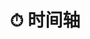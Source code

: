 ---
title: "⏱ 时间轴"
layout: "archives"
url: "/zh/archives/"
description: "你把时间花在哪儿，人生就会在哪儿开花..."
summary: archives
translationKey: archives
---